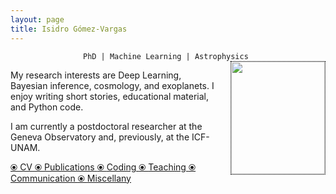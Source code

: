 ```yaml
---
layout: page
title: Isidro Gómez-Vargas
---
```


<div align="center"><code>PhD | Machine Learning | Astrophysics </code></div>

<!-- ![Figura](https://igomezv.github.io/assets/img/collage1.png){: .mx-auto.d-block :} -->						
 

<style>
img {
  float: right;
  border: 1px dotted black;
  margin: 0px 0px 15px 20px;
}
</style>


<img src="https://igomezv.github.io/assets/img/isidroBN.png" width="150" height="180">

<p>
  My research interests are Deep Learning, Bayesian inference, cosmology, and exoplanets. I enjoy writing short stories, educational material, and Python code.
</p>


<p>
I am currently a postdoctoral researcher at the Geneva Observatory and, previously, at the ICF-UNAM. 
</p>


<p>
  <a href="https://igomezv.github.io/cv/#work-experience"> ⦿ <u>CV</u> </a>  <a href="https://igomezv.github.io/cv/#publications">⦿ <u>Publications</u> </a>  <a href="https://igomezv.github.io/cv/#work-experience">⦿ <u> Coding </u> </a>  <a href="https://igomezv.github.io/cv/#teaching">⦿ <u>Teaching</u> </a>  <a href="https://igomezv.github.io/cv/#communication">⦿ <u>Communication </u> </a>  <a href="https://igomezv.github.io/cv/#other">⦿ <u>Miscellany</u> </a>
</p>


